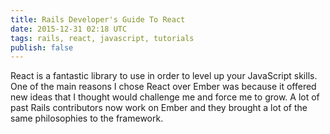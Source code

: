 ```yaml
---
title: Rails Developer's Guide To React
date: 2015-12-31 02:18 UTC
tags: rails, react, javascript, tutorials
publish: false
---
```


React is a fantastic library to use in order to level up your JavaScript skills.
One of the main reasons I chose React over Ember was because it offered new
ideas that I thought would challenge me and force me to grow.  A lot of past
Rails contributors now work on Ember and they brought a lot of the same
philosophies to the framework.  



